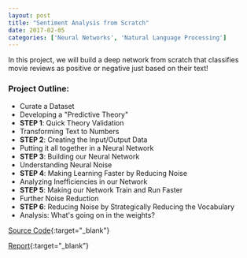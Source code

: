 ```yaml
---
layout: post
title: "Sentiment Analysis from Scratch"
date: 2017-02-05
categories: ['Neural Networks', 'Natural Language Processing']
---
```


In this project, we will build a deep network from scratch that classifies movie reviews as positive or negative just based on their text!

### Project Outline:

- Curate a Dataset
- Developing a "Predictive Theory"
- **STEP 1**: Quick Theory Validation
- Transforming Text to Numbers
- **STEP 2**: Creating the Input/Output Data
- Putting it all together in a Neural Network
- **STEP 3**: Building our Neural Network
- Understanding Neural Noise
- **STEP 4**: Making Learning Faster by Reducing Noise
- Analyzing Inefficiencies in our Network
- **STEP 5**: Making our Network Train and Run Faster
- Further Noise Reduction
- **STEP 6**: Reducing Noise by Strategically Reducing the Vocabulary
- Analysis: What's going on in the weights?

[Source Code](https://github.com/srikanthpagadala/udacity/tree/master/Deep%20Learning%20Nanodegree%20Foundation/Sentiment%20Analysis){:target="_blank"}

[Report](http://htmlpreview.github.io/?https://github.com/srikanthpagadala/udacity/blob/master/Deep%20Learning%20Nanodegree%20Foundation/Sentiment%20Analysis/report.html){:target="_blank"}
